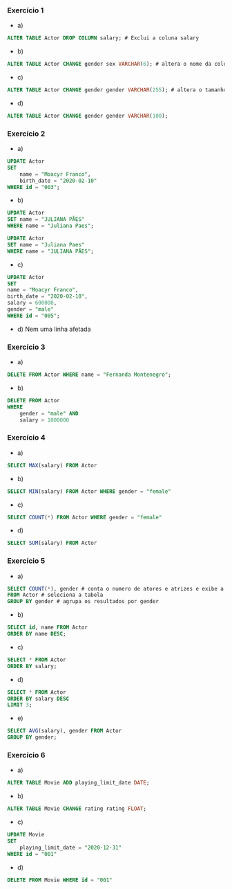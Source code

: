 ### Exercício 1

 - a) 
```sql
ALTER TABLE Actor DROP COLUMN salary; # Exclui a coluna salary
```

 - b) 
```sql
ALTER TABLE Actor CHANGE gender sex VARCHAR(6); # altera o nome da coluna gender para sex varchar(6)
```

 - c) 
```sql
ALTER TABLE Actor CHANGE gender gender VARCHAR(255); # altera o tamanho limite de caracteres da coluna gender
```

 - d) 
```sql
ALTER TABLE Actor CHANGE gender gender VARCHAR(100);
```

### Exercício 2

 - a) 
```sql
UPDATE Actor
SET 
	name = "Moacyr Franco",
	birth_date = "2020-02-10"
WHERE id = "003";
```

 - b) 
```sql
UPDATE Actor
SET name = "JULIANA PÃES"
WHERE name = "Juliana Paes";

UPDATE Actor
SET name = "Juliana Paes"
WHERE name = "JULIANA PÃES";
```

 - c) 
```sql
UPDATE Actor
SET 
name = "Moacyr Franco",
birth_date = "2020-02-10",
salary = 600000,
gender = "male"
WHERE id = "005";
```

- d) Nem uma linha afetada

### Exercício 3

 - a) 
```sql
DELETE FROM Actor WHERE name = "Fernanda Montenegro";
```

 - b) 
```sql
DELETE FROM Actor
WHERE
	gender = "male" AND
	salary > 1000000
```

### Exercício 4

 - a) 
```sql
SELECT MAX(salary) FROM Actor
```

 - b) 
```sql
SELECT MIN(salary) FROM Actor WHERE gender = "female"
```

 - c) 
```sql
SELECT COUNT(*) FROM Actor WHERE gender = "female"
```

 - d) 
```sql
SELECT SUM(salary) FROM Actor
```

### Exercício 5

 - a) 
```sql
SELECT COUNT(*), gender # conta o numero de atores e atrizes e exibe a coluna gender
FROM Actor # seleciona a tabela
GROUP BY gender # agrupa os resultados por gender
```

 - b) 
```sql
SELECT id, name FROM Actor
ORDER BY name DESC;
```

 - c) 
```sql
SELECT * FROM Actor
ORDER BY salary;
```

 - d) 
```sql
SELECT * FROM Actor
ORDER BY salary DESC
LIMIT 3;
```

 - e) 
```sql
SELECT AVG(salary), gender FROM Actor
GROUP BY gender;
```

### Exercício 6

 - a) 
```sql
ALTER TABLE Movie ADD playing_limit_date DATE;
```

 - b) 
```sql
ALTER TABLE Movie CHANGE rating rating FLOAT;
```

 - c) 
```sql
UPDATE Movie
SET
	playing_limit_date = "2020-12-31"
WHERE id = "001"
```

 - d) 
```sql
DELETE FROM Movie WHERE id = "001"
```
